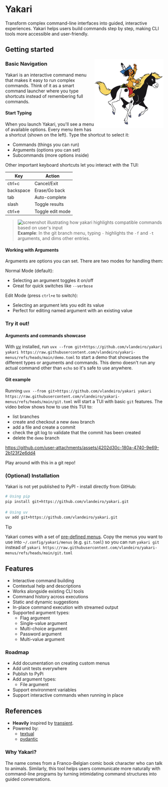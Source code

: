 # Yakari

Transform complex command-line interfaces into guided, interactive experiences. Yakari
helps users build commands step by step, making CLI tools more accessible and
user-friendly.


## Getting started

<img src="./static/yakari.png" width="220" align="right" />

### Basic Navigation

Yakari is an interactive command menu that makes it easy to run complex commands. 
Think of it as a smart command launcher where you type shortcuts instead of remembering full commands.

#### Start Typing

When you launch Yakari, you'll see a menu of available options. Every menu item has a shortcut (shown on the left). Type the shortcut to select it:
- Commands (things you can run)
- Arguments (options you can set)
- Subcommands (more options inside)

Other important keyboard shortcuts let you interact with the TUI:

| Key         | Action                   |
|-------------|--------------------------|
| ctrl+c      | Cancel/Exit              |
| backspace   | Erase/Go back            |
| tab         | Auto-complete            |
| slash       | Toggle results           |
| ctrl+e      | Toggle edit mode         |

> ![screenshot illustrating how yakari highlights compatible commands based on user's input](https://github.com/user-attachments/assets/95489bcd-832a-488b-b4eb-e75b5bcb30ec)
> **Example**: In the git branch menu, typing `-` highlights the `-f` and `-t` arguments, and dims other entries.

#### Working with Arguments

Arguments are options you can set. There are two modes for handling them:

Normal Mode (default):
- Selecting an argument toggles it on/off
- Great for quick switches like `--verbose`

Edit Mode (press `ctrl+e` to switch):
- Selecting an argument lets you edit its value
- Perfect for editing named argument with an existing value

### Try it out!

#### Arguments and commands showcase

With [uv](https://github.com/astral-sh/uv) installed, run `uvx --from git+https://github.com/vlandeiro/yakari yakari https://raw.githubusercontent.com/vlandeiro/yakari-menus/refs/heads/main/demo.toml`
to start a demo that showcases the different types or arguments and commands. This demo doesn't run any actual command other than `echo` so it's safe to use anywhere.

#### Git example

Running `uvx --from git+https://github.com/vlandeiro/yakari yakari https://raw.githubusercontent.com/vlandeiro/yakari-menus/refs/heads/main/git.toml`
will start a TUI with basic `git` features. The video below shows how to use this TUI to:

- list branches
- create and checkout a new `demo` branch
- add a file and create a commit
- check the git log to validate that the commit has been created
- delete the `demo` branch

https://github.com/user-attachments/assets/4202d30c-180a-4740-9e69-2b123f2e6dd4

Play around with this in a git repo!

### (Optional) Installation

Yakari is not yet published to PyPI - install directly from GitHub:

```bash
# Using pip
pip install git+https://github.com/vlandeiro/yakari.git

# Using uv
uv add git+https://github.com/vlandeiro/yakari.git
```

> [!TIP]
> Yakari comes with a set of [pre-defined menus](https://github.com/vlandeiro/yakari-menus).
> Copy the menus you want to use into `~/.config/yakari/menus` (e.g. `git.toml`) so you can run `yakari git` instead of `yakari https://raw.githubusercontent.com/vlandeiro/yakari-menus/refs/heads/main/git.toml`

## Features

- Interactive command building
- Contextual help and descriptions
- Works alongside existing CLI tools
- Command history across executions
- Static and dynamic suggestions
- In-place command execution with streamed output
- Supported argument types:
  - Flag argument
  - Single-value argument
  - Multi-choice argument 
  - Password argument
  - Multi-value argument

### Roadmap
- Add documentation on creating custom menus
- Add unit tests everywhere
- Publish to PyPi
- Add argument types:
  - File argument
- Support environment variables
- Support interactive commands when running in place

## References

- **Heavily** inspired by [transient](https://github.com/magit/transient).
- Powered by:
  - [textual](https://github.com/Textualize/textual)
  - [pydantic](https://github.com/pydantic/pydantic)

### Why Yakari?

The name comes from a Franco-Belgian comic book character who can talk to
animals. Similarly, this tool helps users communicate more naturally with
command-line programs by turning intimidating command structures into guided
conversations.
